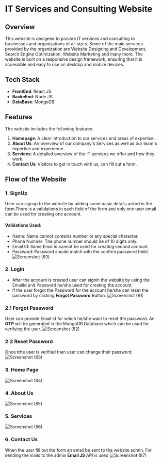 # IT Services and Consulting Website

## Overview
This website is designed to provide IT services and consulting to businesses and organizations of all sizes. 
Some of the main services provided by the organization are Website Designing and Development, Search Engine Optimization, Website Marketing and many more.
The website is built on a responsive design framework, ensuring that it is accessible and easy to use on desktop and mobile devices.

## Tech Stack
- **FrontEnd**: React JS
- **BackeEnd**: Node JS
- **DataBase**: MongoDB

## Features
The website includes the following features:

1. **Homepage**: A clear introduction to our services and areas of expertise.
2. **About Us**: An overview of our company's Services as well as our team's expertise and experience.
3. **Services**: A detailed overview of the IT services we offer and how they work.
4. **Contact Us**: Visitors to get in touch with us, can fill out a form.

## Flow of the Website
### 1. SignUp
User can signup to the website by adding some basic details asked in the form.There is a validations in each field of the form and only one user email can be used for creating one account. 
#### Validations Used:
- Name: Name cannot contains number or any special character.
- Phone Number: The phone number should be of 10 digits only.
- Email Id: Same Emai Id cannot be used for creating second account.
- Password: Password should match with the confirm password fieild.
![Screenshot (80)](https://user-images.githubusercontent.com/53502082/222903418-d669b04a-17c5-405c-9d63-3b73172356b8.png)

### 2. Login
- After the account is created user can signin the website by using the Emailid and Password he/she used for creating the account.
- If the user forgot the Password for the account he/she can reset the password by clicking **Forgot Password** Button.
![Screenshot (81)](https://user-images.githubusercontent.com/53502082/222903802-8dcfe1c3-ee3e-4248-a654-40362c23b721.png)

### 2.1 Forgot Password
User can provide Email Id for which he/she want to reset the password. An **OTP** will be generated in the MongoDB Database which can be used for verifying the user.
![Screenshot (82)](https://user-images.githubusercontent.com/53502082/222904128-293b3d40-619d-4067-a83f-429d87ce7702.png)

### 2.2 Reset Password
Once trhe user is verified then user can change their password.
![Screenshot (83)](https://user-images.githubusercontent.com/53502082/222904299-f7e14cb1-0f85-4ce0-9fd8-f1363c1d2899.png)

### 3. Home Page
![Screenshot (84)](https://user-images.githubusercontent.com/53502082/222904392-a10270c7-c75a-40f6-a485-b110caf17944.png)

### 4. About Us
![Screenshot (85)](https://user-images.githubusercontent.com/53502082/222904463-53b34954-fd62-4d51-88de-a285260c823d.png)

### 5. Services
![Screenshot (86)](https://user-images.githubusercontent.com/53502082/222904538-d97995bb-c6d4-4306-bade-74f5dabe0e44.png)

### 6. Contact Us
When the user fill out the form an email be sent to the website admin. For sending the mails to the admin **Email JS** API is used
![Screenshot (87)](https://user-images.githubusercontent.com/53502082/222904531-c64b1964-c17b-4f15-9b84-36ba6aa17a17.png)

